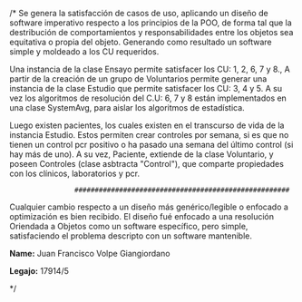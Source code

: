/*
Se genera la satisfacción de casos de uso, aplicando un diseño de software imperativo 
respecto a los principios de la POO, de forma tal que la destribución 
de comportamientos y responsabilidades entre los objetos sea equitativa 
o propia del objeto.
Generando como resultado un software simple y moldeado a los CU requeridos.


Una instancia de la clase Ensayo permite satisfacer los CU: 1, 2, 6, 7 y 8.,
A partir de la creación de un grupo de Voluntarios permite generar una instancia de la clase 
Estudio que permite satisfacer los CU: 3, 4 y 5.
A su vez los algoritmos de resolución del C.U: 6, 7 y 8 están implementados en una clase
SystemAvg, para aislar los algoritmos de estadística.

Luego existen pacientes, los cuales existen en el transcurso de vida de la instancia Estudio.
Estos permiten crear controles por semana, si es que no tienen un control pcr positivo o
ha pasado una semana del último control (si hay más de uno).
A su vez, Paciente, extiende de la clase Voluntario, y poseen Controles (clase asbtracta "Control"),
que comparte propiedades con los clínicos, laboratorios y pcr.

                    #####################################################
Cualquier cambio respecto a un diseño más genérico/legible o enfocado a optimización es bien recibido.
El diseño fué enfocado a una resolución Oriendada a Objetos como un software 
específico, pero simple, satisfaciendo el problema descripto con un software mantenible.

__Name:__ Juan Francisco Volpe Giangiordano

__Legajo:__ 17914/5

*/
